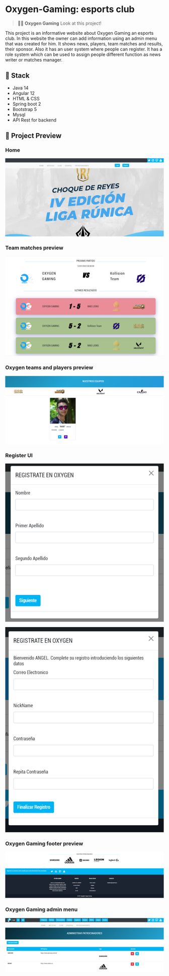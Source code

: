 # Oxygen-Gaming: esports club

> 🧑‍🚀 **Oxygen Gaming** Look at this project!

This project is an informative website about Oxygen Gaming an esports club. In this website the owner can add information using an admin menu that was created for him. It shows news, players, team matches and results, their sponsor. Also it has an user system where people can register. It has a role system which can be used to assign people different function as news writer or matches manager.

## 👀 Stack

- Java 14
- Angular 12
- HTML & CSS
- Spring boot 2
- Bootstrap 5
- Mysql
- API Rest for backend

## 🚀 Project Preview

### Home

![Home preview](https://github.com/kaixe455/OxygenFront/blob/master/preview.png?raw=true)

### Team matches preview

![Team Matches preview](https://github.com/kaixe455/OxygenFront/blob/master/preview1.png?raw=true)

### Oxygen teams and players preview

![Teams and players preview](https://github.com/kaixe455/OxygenFront/blob/master/teams.png?raw=true)

### Register UI

![Register step 1 preview](https://github.com/kaixe455/OxygenFront/blob/master/register1.png?raw=true)

![Register step 2 preview](https://github.com/kaixe455/OxygenFront/blob/master/register2.png?raw=true)

### Oxygen Gaming footer preview

![Oxygen gaming shop preview](https://github.com/kaixe455/OxygenFront/blob/master/footer.png?raw=true)

### Oxygen Gaming admin menu

![Oxygen gaming shop preview](https://github.com/kaixe455/OxygenFront/blob/master/admin.png?raw=true)
